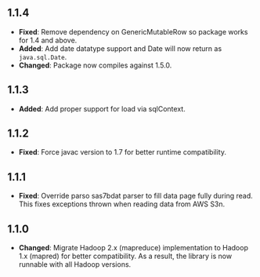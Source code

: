 ## 1.1.4

- __Fixed__: Remove dependency on GenericMutableRow so package works for 1.4 and above.
- __Added__: Add date datatype support and Date will now return as `java.sql.Date`.
- __Changed__: Package now compiles against 1.5.0.

## 1.1.3

- __Added__: Add proper support for load via sqlContext.

## 1.1.2

- __Fixed__: Force javac version to 1.7 for better runtime compatibility.

## 1.1.1

- __Fixed__: Override parso sas7bdat parser to fill data page fully during read. This fixes exceptions
thrown when reading data from AWS S3n.

## 1.1.0

- __Changed__: Migrate Hadoop 2.x (mapreduce) implementation to Hadoop 1.x (mapred) for better compatibility.
As a result, the library is now runnable with all Hadoop versions.
